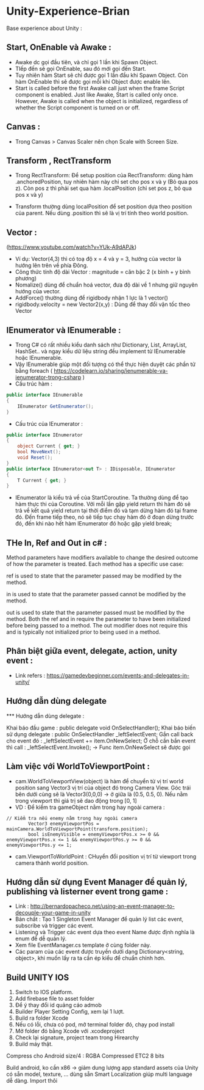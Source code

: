 # Unity-Experience-Brian
Base experience about Unity : 

## Start, OnEnable và Awake : 
- Awake dc gọi đầu tiên, và chỉ gọi 1 lần khi Spawn Object. 
- TIếp đến sẽ gọi OnEnable, sau đó mới gọi đến Start.
- Tuy nhiên hàm Start sẽ chỉ được gọi 1 lần đầu khi Spawn Object. Còn hàm OnEnable thì sẽ được gọi mỗi khi Object được enable lên. 
- Start is called before the first Awake call just when the frame Script component is enabled. Just like Awake, Start is called only once. However, Awake is called when the object is initialized, regardless of whether the Script component is turned on or off. 
## Canvas : 
- Trong Canvas > Canvas Scaler nên chọn Scale with Screen Size. 

## Transform , RectTransform
- Trong RectTransform: Để setup position của RectTransform: dùng hàm .anchoredPosition, tuy nhiên hàm này chỉ set cho pos x và y (Bỏ qua pos z). 
Còn pos z thì phải set qua hàm .localPosition (chỉ set pos z, bỏ qua pos x và y)

- Transform thường dùng localPosition để set position dựa theo position của parent. Nếu dùng .position thì sẽ là vị trí tính theo world position.

## Vector : 
(https://www.youtube.com/watch?v=YUk-A9dAPJk)
- Ví dụ: Vector(4,3) thì có toạ độ x = 4 và y = 3, hướng của vector là hướng lên trên về phía Đông.
- Công thức tính độ dài Vector : magnitude = căn bậc 2 (x bình + y bình phương)
- Nomalize() dùng để chuẩn hoá vector, đưa độ dài về 1 nhưng giữ nguyên hướng của vector.
- AddForce() thường dùng để rigidbody nhận 1 lực là 1 vector()
- rigidbody.velocity = new Vector2(x,y) : Dùng để thay đổi vận tốc theo Vector 

## IEnumerator và IEnumerable : 
- Trong C# có rất nhiều kiểu danh sách như Dictionary, List, ArrayList, HashSet.. và ngay kiểu dữ liệu string đều implement từ IEnumerable hoặc IEnumerable<T>.
- Vậy IEnumerable giúp một đối tượng có thể thực hiện duyệt các phần tử bằng foreach
( https://codelearn.io/sharing/ienumerable-va-ienumerator-trong-csharp ) 
- Cấu trúc hàm : 
```c# 
public interface IEnumerable
{
	IEnumerator GetEnumerator();
}
```
- Cấu trúc của IEnumerator : 
```c#
public interface IEnumerator
{
	object Current { get; }
	bool MoveNext();
	void Reset();
}
public interface IEnumerator<out T> : IDisposable, IEnumerator
{
	T Current { get; }
}
```
- IEnumerator là kiểu trả về của StartCoroutine. Ta thường dùng để tạo hàm thực thi của Coroutine. 
Với mỗi lần gặp yield return thì hàm đó sẽ trả về kết quả yield return tại thời điểm đó và tạm dừng hàm đó tại frame đó. Đến frame tiếp theo, nó sẽ tiếp tục chạy hàm đó ở đoạn dừng trước đó, đến khi nào hết hàm IEnumerator đó hoặc gặp yield break;

## THe In, Ref and Out in c# : 
Method parameters have modifiers available to change the desired outcome of how the parameter is treated. Each method has a specific use case:

ref is used to state that the parameter passed may be modified by the method.

in is used to state that the parameter passed cannot be modified by the method.

out is used to state that the parameter passed must be modified by the method.
Both the ref and in require the parameter to have been initialized before being passed to a method. The out modifier does not require this and is typically not initialized prior to being used in a method.

## Phân biệt giữa event, delegate, action, unity event : 
- Link refers : https://gamedevbeginner.com/events-and-delegates-in-unity/

## Hướng dẫn dùng delegate
*** Hướng dẫn dùng delegate : 

Khai báo đầu game : 
    public delegate void OnSelectHandler();
Khai báo biến sử dụng delegate : 
    public OnSelectHandler _leftSelectEvent;
Gắn call back cho event đó : 
                _leftSelectEvent += item.OnNewSelect;
Ở chỗ cần bắn event thì call :         _leftSelectEvent.Invoke();
-> Func item.OnNewSelect sẽ được gọi 

## Làm việc với WorldToViewportPoint : 
- cam.WorldToViewportView(object) là hàm để chuyển từ vị trí world position sang Vector3 vị trí của object đó trong Camera View. Góc trái bên dưới cùng sẽ là Vector3(0,0,0) -> ở giữa là (0.5, 0.5, 0). Nếu nằm trong viewport thì giá trị sẽ dao động trong [0, 1]
- VD : Để kiểm tra gameObject nằm trong hay ngoài camera : 
```
// Kiểm tra nếu enemy nằm trong hay ngoài camera
        Vector3 enemyViewportPos = mainCamera.WorldToViewportPoint(transform.position);
        bool isEnemyVisible = enemyViewportPos.x >= 0 && enemyViewportPos.x <= 1 && enemyViewportPos.y >= 0 && enemyViewportPos.y <= 1;
```
- cam.ViewportToWorldPoint : CHuyển đổi position vị trí từ viewport trong camera thành world position. 

## Hướng dẫn sử dụng Event Manager để quản lý, publishing và listerner event trong game : 
- Link : http://bernardopacheco.net/using-an-event-manager-to-decouple-your-game-in-unity
- Bản chất : Tạo 1 Singleton Event Manager để quản lý list các event, subscribe và trigger các event. 
- Listening và Trigger các event dựa theo event Name được định nghĩa là enum để dễ quản lý. 
- Xem file EventManager.cs template ở cùng folder này. 
- Các param của các event được truyền dưới dạng Dictionary<string, object>, khi muốn lấy ra ta cần ép kiểu để chuẩn chỉnh hơn. 
## Build UNITY IOS

1. Switch to IOS platform.
2. Add firebase file to asset folder
3. Để ý thay đổi id quảng cáo admob
4. Builder Player Setting Config, xem lại 1 lượt. 
5. Build ra folder Xcode
6. Nếu có lỗi, chưa có pod, mở terminal folder đó, chạy pod install
7. Mở folder đó bằng Xcode với .xcodeproject
8. Check lại signature, project team trong Hirearchy
9. Build máy thật. 

Compress cho Android size/4 : RGBA Compressed ETC2 8 bits


Build android, ko cần x86 -> giảm dung lượng app
standard assets của Unity có sẵn model, texture, … dùng sẵn
Smart Localization giúp multi language dễ dàng. Import thôi





